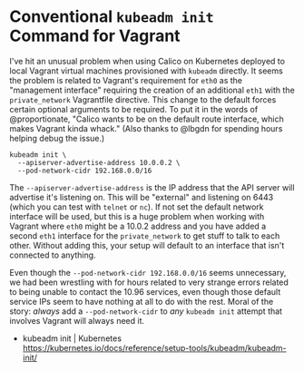 # Conventional `kubeadm init` Command for Vagrant

I've hit an unusual problem when using Calico on Kubernetes deployed to
local Vagrant virtual machines provisioned with `kubeadm` directly. It
seems the problem is related to Vagrant's requirement for `eth0` as the
"management interface" requiring the creation of an additional `eth1`
with the `private_network` Vagrantfile directive. This change to the
default forces certain optional arguments to be required. To put it in
the words of @proportionate, "Calico wants to be on the default route
interface, which makes Vagrant kinda whack." (Also thanks to @lbgdn for
spending hours helping debug the issue.)

```
kubeadm init \
  --apiserver-advertise-address 10.0.0.2 \
  --pod-network-cidr 192.168.0.0/16
```

The `--apiserver-advertise-address` is the IP address that the API
server will advertise it's listening on. This will be "external" and
listening on 6443 (which you can test with `telnet` or `nc`). If not set
the default network interface will be used, but this is a huge problem
when working with Vagrant where `eth0` might be a 10.0.2 address and you
have added a second `eth1` interface for the `private_network` to get
stuff to talk to each other. Without adding this, your setup will
default to an interface that isn't connected to anything.

Even though the `--pod-network-cidr 192.168.0.0/16` seems unnecessary, we
had been wrestling with for hours related to very strange errors related
to being unable to contact the 10.96 services, even though those default
service IPs seem to have nothing at all to do with the rest. Moral of
the story: *always* add a `--pod-network-cidr` to *any* `kubeadm init`
attempt that involves Vagrant will always need it.

* kubeadm init \| Kubernetes  
  <https://kubernetes.io/docs/reference/setup-tools/kubeadm/kubeadm-init/>
